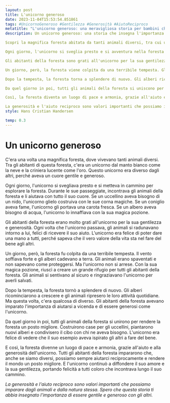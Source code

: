 ```yaml
---
layout: post
title: L'unicorno generoso
date: 2023-11-04T15:53:54.851861
tags: #UnicornoGeneroso #Gentilezza #Generosità #AiutoReciproco
metatitle: "L'unicorno generoso: una meravigliosa storia per bambini che insegna importanti valori"
description: Un unicorno generoso: una storia che insegna l'importanza della gentilezza e della generosità

Scopri la magnifica foresta abitata da tanti animali diversi, tra cui un unicorno dal manto bianco come la neve e la criniera lucente come l'oro. Questo unicorno è speciale perché ha un cuore gentile e generoso.

Ogni giorno, l'unicorno si sveglia presto e si avventura nella foresta per esplorarla. Durante le sue passeggiate, incontra gli animali e li aiuta con tutto il suo cuore. Costruisce nidi per gli uccellini con le sue corna magiche, porta carote fresche ai conigli affamati e innaffia gli alberi con la sua pozione magica.

Gli abitanti della foresta sono grati all'unicorno per la sua gentilezza e generosità. Si radunano intorno a lui ogni volta che passa, felici di ricevere il suo aiuto. L'unicorno è felice di poter dare una mano a tutti, perché sa che il vero valore della vita sta nel fare del bene agli altri.

Un giorno, però, la foresta viene colpita da una terribile tempesta. Gli animali sono spaventati e non sanno come proteggersi. Ma l'unicorno non si arrende. Con la sua pozione magica, crea un grande rifugio per tutti gli abitanti della foresta. Gli animali si sentono al sicuro e ringraziano l'unicorno per averli salvati.

Dopo la tempesta, la foresta torna a splendere di nuovo. Gli alberi ricominciano a crescere e gli animali riprendono le loro attività quotidiane. Ma questa volta, c'è qualcosa di diverso. Gli abitanti della foresta hanno imparato l'importanza di aiutarsi a vicenda e di essere generosi come l'unicorno.

Da quel giorno in poi, tutti gli animali della foresta si uniscono per rendere la foresta un posto migliore. Costruiscono case per gli uccellini, piantano nuovi alberi e condividono il cibo con chi ne ha bisogno. L'unicorno è felice di vedere che il suo esempio ha ispirato gli altri a fare del bene.

Così, la foresta diventa un luogo di pace e armonia, grazie all'aiuto e alla generosità dell'unicorno. Tutti gli abitanti della foresta imparano che, anche se siamo diversi, possiamo sempre aiutarci reciprocamente e rendere il mondo un posto migliore. E l'unicorno continua a diffondere il suo amore e la sua gentilezza, portando felicità a tutti coloro che incontra lungo il suo cammino.

La generosità e l'aiuto reciproco sono valori importanti che possiamo imparare dagli animali e dalla natura stessa. Spero che questa storia ti abbia insegnato l'importanza di essere gentile e generoso con gli altri.
style: Hans Cristian Handersen

temp: 0.3
---
```

# Un unicorno generoso

C'era una volta una magnifica foresta, dove vivevano tanti animali diversi. Tra gli abitanti di questa foresta, c'era un unicorno dal manto bianco come la neve e la criniera lucente come l'oro. Questo unicorno era diverso dagli altri, perché aveva un cuore gentile e generoso.

Ogni giorno, l'unicorno si svegliava presto e si metteva in cammino per esplorare la foresta. Durante le sue passeggiate, incontrava gli animali della foresta e li aiutava con tutto il suo cuore. Se un uccellino aveva bisogno di un nido, l'unicorno glielo costruiva con le sue corna magiche. Se un coniglio aveva fame, l'unicorno gli portava una carota fresca. Se un albero aveva bisogno di acqua, l'unicorno lo innaffiava con la sua magica pozione.

Gli abitanti della foresta erano molto grati all'unicorno per la sua gentilezza e generosità. Ogni volta che l'unicorno passava, gli animali si radunavano intorno a lui, felici di ricevere il suo aiuto. L'unicorno era felice di poter dare una mano a tutti, perché sapeva che il vero valore della vita sta nel fare del bene agli altri.

Un giorno, però, la foresta fu colpita da una terribile tempesta. Il vento soffiava forte e gli alberi cadevano a terra. Gli animali erano spaventati e non sapevano come proteggersi. Ma l'unicorno non si arrese. Con la sua magica pozione, riuscì a creare un grande rifugio per tutti gli abitanti della foresta. Gli animali si sentivano al sicuro e ringraziavano l'unicorno per averli salvati.

Dopo la tempesta, la foresta tornò a splendere di nuovo. Gli alberi ricominciarono a crescere e gli animali ripresero le loro attività quotidiane. Ma questa volta, c'era qualcosa di diverso. Gli abitanti della foresta avevano imparato l'importanza di aiutarsi a vicenda e di essere generosi come l'unicorno.

Da quel giorno in poi, tutti gli animali della foresta si unirono per rendere la foresta un posto migliore. Costruirono case per gli uccellini, piantarono nuovi alberi e condivisero il cibo con chi ne aveva bisogno. L'unicorno era felice di vedere che il suo esempio aveva ispirato gli altri a fare del bene.

E così, la foresta divenne un luogo di pace e armonia, grazie all'aiuto e alla generosità dell'unicorno. Tutti gli abitanti della foresta impararono che, anche se siamo diversi, possiamo sempre aiutarci reciprocamente e rendere il mondo un posto migliore. E l'unicorno continuò a diffondere il suo amore e la sua gentilezza, portando felicità a tutti coloro che incontrava lungo il suo cammino.

_La generosità e l'aiuto reciproco sono valori importanti che possiamo imparare dagli animali e dalla natura stessa. Spero che questa storia ti abbia insegnato l'importanza di essere gentile e generoso con gli altri._

        